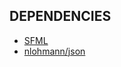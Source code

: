 ## DEPENDENCIES ##

* [SFML](https://github.com/SFML/SFML)
* [nlohmann/json](https://github.com/nlohmann/json)
